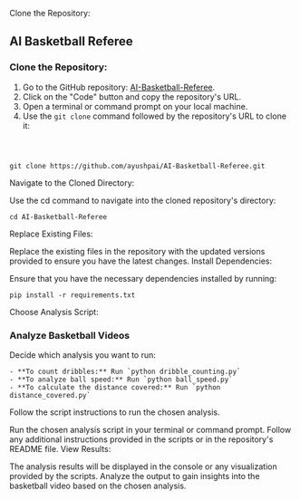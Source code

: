 Clone the Repository:

## AI Basketball Referee

### Clone the Repository:

1. Go to the GitHub repository: [AI-Basketball-Referee](https://github.com/ayushpai/AI-Basketball-Referee).
2. Click on the "Code" button and copy the repository's URL.
3. Open a terminal or command prompt on your local machine.
4. Use the `git clone` command followed by the repository's URL to clone it:

```



git clone https://github.com/ayushpai/AI-Basketball-Referee.git
```
Navigate to the Cloned Directory:

Use the cd command to navigate into the cloned repository's directory:
```
cd AI-Basketball-Referee
```
Replace Existing Files:

Replace the existing files in the repository with the updated versions provided to ensure you have the latest changes.
Install Dependencies:

Ensure that you have the necessary dependencies installed by running:

```
pip install -r requirements.txt
```

Choose Analysis Script:

### Analyze Basketball Videos

Decide which analysis you want to run:
```
- **To count dribbles:** Run `python dribble_counting.py`
- **To analyze ball speed:** Run `python ball_speed.py`
- **To calculate the distance covered:** Run `python distance_covered.py`
  ```

Follow the script instructions to run the chosen analysis.


Run the chosen analysis script in your terminal or command prompt.
Follow any additional instructions provided in the scripts or in the repository's README file.
View Results:

The analysis results will be displayed in the console or any visualization provided by the scripts.
Analyze the output to gain insights into the basketball video based on the chosen analysis.

